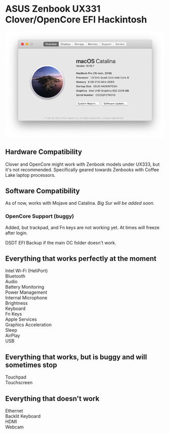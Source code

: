 # ASUS Zenbook UX331 Clover/OpenCore EFI Hackintosh
![](images/AboutthisMac.png)

## Hardware Compatibility
Clover and OpenCore might work with Zenbook models under UX333, but it's not recommended.
Specifically geared towards Zenbooks with Coffee Lake laptop processors.

## Software Compatibility
As of now, works with Mojave and Catalina. *Big Sur will be added soon.*

### OpenCore Support (buggy)
Added, but trackpad, and Fn keys are not working yet. At times will freeze after login.

DSDT EFI Backup if the main OC folder doesn't work.

## Everything that works perfectly at the moment
Intel Wi-Fi (HeliPort)  
Bluetooth  
Audio  
Battery Monitoring  
Power Management  
Internal Microphone  
Brightness  
Keyboard  
Fn Keys  
Apple Services  
Graphics Acceleration   
Sleep   
AirPlay  
USB  

## Everything that works, but is buggy and will sometimes stop
Touchpad  
Touchscreen

## Everything that doesn't work
Ethernet  
Backlit Keyboard  
HDMI  
Webcam

